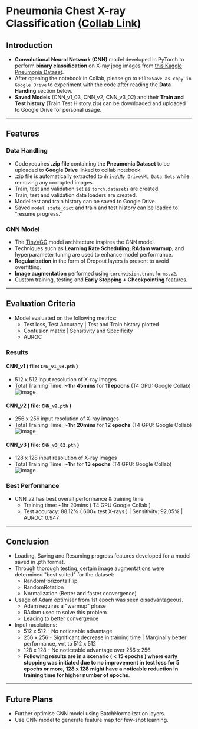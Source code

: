 # Pneumonia Chest X-ray Classification [(Collab Link)](https://colab.research.google.com/drive/1TqQegFXJHg4EBemBEaI0B4DTHbvuualH?usp=sharing)

## Introduction
* **Convolutional Neural Network (CNN)** model developed in PyTorch to perform **binary classification** on X-ray jpeg images from [this Kaggle Pneumonia Dataset](https://www.kaggle.com/datasets/paultimothymooney/chest-xray-pneumonia).
* After opening the notebook in Collab, please go to `File>Save as copy in Google Drive` to experiment with the code after reading the **Data Handing** section below.
* **Saved Models** (CNN_v1_03, CNN_v2, CNN_v3_02) and their **Train and Test history** (Train Test History.zip) can be downloaded and uploaded to Google Drive for personal usage.

---

## Features
### Data Handling 
* Code requires **.zip file** containing the **Pneumonia Dataset** to be uploaded to **Google Drive** linked to collab notebook.
* .zip file is automatically extracted to `drive\My Drive\ML Data Sets` while removing any corrupted images.
* Train, test and validation set as `torch.datasets` are created.
* Train, test and validation data loaders are created.
* Model test and train history can be saved to Google Drive. 
* Saved `model state_dict` and train and test history can be loaded to "resume progress."

### CNN Model
* The [TinyVGG](https://poloclub.github.io/cnn-explainer/) model architecture inspires the CNN model.
* Techniques such as **Learning Rate Scheduling, RAdam warmup**, and hyperparameter tuning are used to enhance model performance.
* **Regularization** in the form of Dropout layers is present to avoid overfitting.
* **Image augmentation** performed using `torchvision.transforms.v2`.
* Custom training, testing and **Early Stopping + Checkpointing** features.

---

## Evaluation Criteria
* Model evaluated on the following metrics:
  * Test loss, Test Accuracy | Test and Train history plotted
  * Confusion matrix | Sensitivity and Specificity
  * AUROC

### Results
#### CNN_v1 ( file: `CNN_v1_03.pth` )
* 512 x 512 input resolution of X-ray images
* Total Training Time: **~1hr 45mins** for **11 epochs** (T4 GPU: Google Collab)
  ![image](https://github.com/nirvan840/Pneumonia-Chest-X-ray-Classification/assets/56934010/6b11bec0-262e-43d3-b276-50ff5861fe70)

#### CNN_v2 ( file: `CNN_v2.pth` )
* 256 x 256 input resolution of X-ray images
* Total Training Time: **~1hr 20mins** for **12 epochs** (T4 GPU: Google Collab)
  ![image](https://github.com/nirvan840/Pneumonia-Chest-X-ray-Classification/assets/56934010/05d51093-92fe-49b4-97c2-af49a2f27c9e)

#### CNN_v3 ( file: `CNN_v3_02.pth` )
* 128 x 128 input resolution of X-ray images
* Total Training Time: **~1hr** for **13 epochs** (T4 GPU: Google Collab)
  ![image](https://github.com/nirvan840/Pneumonia-Chest-X-ray-Classification/assets/56934010/e5ff1b7f-0715-4d75-bfba-e84fb06c3003)

### Best Performance
* CNN_v2 has best overall performance & training time
  * Training time:  ~1hr 20mins ( T4 GPU Google Collab )
  * Test accuracy: 88.12% ( 600+ test X-rays ) | Sensitivity: 92.05% | AUROC: 0.947

----

## Conclusion
* Loading, Saving and Resuming progress features developed for a model saved in .pth format.
* Through thorough testing, certain image augmentations were determined "best suited" for the dataset:
  * RandomHorizontalFlip
  * RandomRotation
  * Normalization (Better and faster convergence)
* Usage of Adam optimiser from 1st epoch was seen disadvantageous.
  * Adam requires a "warmup" phase
  * RAdam used to solve this problem
  * Leading to better convergence
* Input resolutions:
  * 512 x 512 - No noticeable advantage
  * 256 x 256 - Significant decrease in training time | Marginally better performance, wrt to 512 x 512
  * 128 x 128 - No noticeable advantage over 256 x 256
  * **Following results are in a scenario ( < 15 epochs ) where early stopping was initiated due to no improvement in test loss for 5 epochs or more, 128 x 128 might have a noticable reduction in training time for higher number of epochs**.

---

## Future Plans
* Further optimise CNN model using BatchNormalization layers.
* Use CNN model to generate feature map for few-shot learning. 

